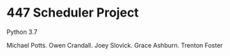 # 447 Scheduler Project

Python 3.7

Michael Potts.
Owen Crandall.
Joey Slovick.
Grace Ashburn.
Trenton Foster
